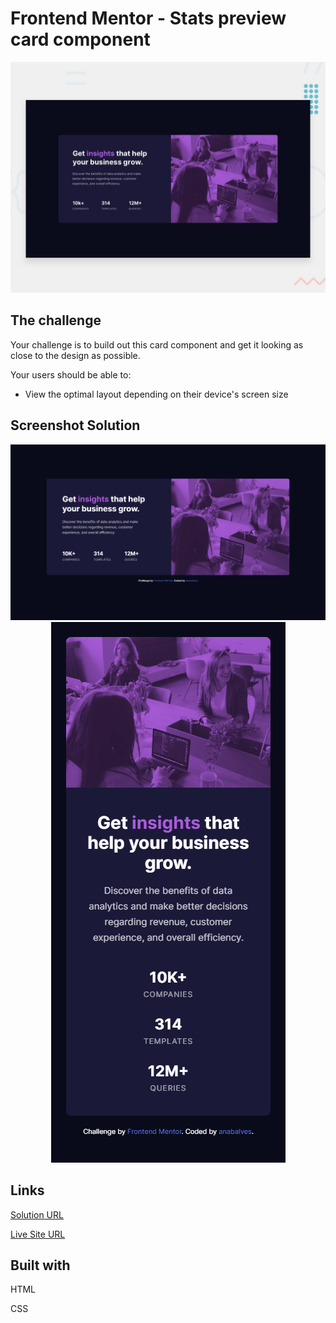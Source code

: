 # Frontend Mentor - Stats preview card component

![Design preview for the Stats preview card component coding challenge](./design/desktop-preview.jpg)

## The challenge

Your challenge is to build out this card component and get it looking as close to the design as possible.

Your users should be able to:

- View the optimal layout depending on their device's screen size

## Screenshot Solution

<p align="center">
  <img alt="desktop" title="#desktop" src="./.github/desktop.png">
  <img alt="mobile" title="#mobile" src="./.github/mobile.png">
</p>

##  Links

[Solution URL](https://www.frontendmentor.io/solutions/stats-preview-card-component-id3C2tpz3q) 

[Live Site URL](https://stats-preview-card-component-anabalves.netlify.app/) 

##  Built with
HTML

CSS
